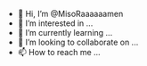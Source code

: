 - 👋 Hi, I’m @MisoRaaaaaamen
- 👀 I’m interested in ...
- 🌱 I’m currently learning ...
- 💞️ I’m looking to collaborate on ...
- 📫 How to reach me ...

<!---
MisoRaaaaaamen/MisoRaaaaaamen is a ✨ special ✨ repository because its `README.md` (this file) appears on your GitHub profile.
You can click the Preview link to take a look at your changes.
--->
